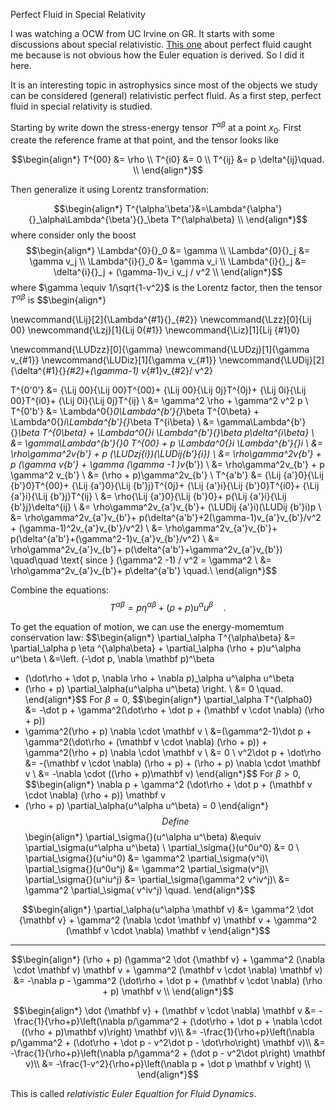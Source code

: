Perfect Fluid in Special Relativity

I was watching a OCW from UC Irvine on GR. It starts with some discussions about special relativistic. [This one](https://www.youtube.com/watch?v=QEr04Q0DWPk&index=5&list=PLqOZ6FD_RQ7ln1ZQPEU9aZQsEj0eyGlT6) about perfect fluid caught me because is not obvious how the Euler equation is derived. So I did it here.

It is an interesting topic in astrophysics since most of the objects we study can be considered (general) relativistic perfect fluid. As a first step, perfect fluid in special relativity is studied.

Starting by write down the stress-energy tensor $T^{\alpha\beta}$ at a point $x_0$. First create the reference frame at that point, and the tensor looks like

$$\begin{align*}
T^{00} &= \rho \\
T^{i0} &= 0 \\
T^{ij} &= p \delta^{ij}\quad. \\
\end{align*}$$

Then generalize it using Lorentz transformation:

$$\begin{align*}
T^{\alpha'\beta'}&=\Lambda^{\alpha'}{}_\alpha\Lambda^{\beta'}{}_\beta T^{\alpha\beta} \\
\end{align*}$$
where consider only the boost
$$\begin{align*}
\Lambda^{0}{}_0 &= \gamma \\
\Lambda^{0}{}_j &= \gamma v_j \\
\Lambda^{i}{}_0 &= \gamma v_i \\
\Lambda^{i}{}_j &= \delta^{i}{}_j + (\gamma-1)v_i v_j / v^2 \\
\end{align*}$$
where $\gamma \equiv 1/\sqrt{1-v^2}$ is the Lorentz factor, then the tensor $T^{\alpha\beta}$ is
$$\begin{align*}

\newcommand{\Lij}[2]{\Lambda^{#1}{}_{#2}}
\newcommand{\Lzz}[0]{Lij 00}
\newcommand{\Lzj}[1]{Lij 0{#1}}
\newcommand{\Liz}[1]{Lij {#1}0}

\newcommand{\LUDzz}[0]{\gamma}
\newcommand{\LUDzj}[1]{\gamma v_{#1}}
\newcommand{\LUDiz}[1]{\gamma v_{#1}}
\newcommand{\LUDij}[2]{\delta^{#1}{}_{#2}+(\gamma-1) v_{#1}v_{#2}/ v^2}

T^{0'0'} &=
  {\Lij 00}{\Lij 00}T^{00}+
  {\Lij 00}{\Lij 0j}T^{0j}+
  {\Lij 0i}{\Lij 00}T^{i0}+
  {\Lij 0i}{\Lij 0j}T^{ij} \\
&=
  \gamma^2 \rho +
  \gamma^2 v^2 p \\
T^{0'b'} &= \Lambda^0{}_0\Lambda^{b'}{}_\beta T^{0\beta} + \Lambda^0{}_i\Lambda^{b'}{}_\beta T^{i\beta} \\
    &= \gamma\Lambda^{b'}{}_\beta T^{0\beta} + \Lambda^0{}_i \Lambda^{b'}{}_\beta p\delta^{i\beta} \\
    &= \gamma\Lambda^{b'}{}_0 T^{00} + p \Lambda^0{}_i \Lambda^{b'}{}_i \\
    &= \rho\gamma^2v_{b'} + p (\LUDzj{i})(\LUDij{b'}{i}) \\
    &= \rho\gamma^2v_{b'} + p (\gamma v_{b'} + \gamma (\gamma -1 )v_{b'}) \\
    &= \rho\gamma^2v_{b'} + p \gamma^2 v_{b'} \\
    &= (\rho + p)\gamma^2v_{b'} \\
T^{a'b'} &=
  {\Lij {a'}0}{\Lij {b'}0}T^{00}+
  {\Lij {a'}0}{\Lij {b'}j}T^{0j}+
  {\Lij {a'}i}{\Lij {b'}0}T^{i0}+
  {\Lij {a'}i}{\Lij {b'}j}T^{ij}
  \\
&=
  \rho{\Lij {a'}0}{\Lij {b'}0}+
  p{\Lij {a'}i}{\Lij {b'}j}\delta^{ij}
  \\
&=
  \rho\gamma^2v_{a'}v_{b'}+
  (\LUDij {a'}i)(\LUDij {b'}i)p
  \\
&=
  \rho\gamma^2v_{a'}v_{b'}+
  p(\delta^{a'b'}+2(\gamma-1)v_{a'}v_{b'}/v^2 + (\gamma-1)^2v_{a'}v_{b'}/v^2)
  \\
&=
  \rho\gamma^2v_{a'}v_{b'}+
  p(\delta^{a'b'}+(\gamma^2-1)v_{a'}v_{b'}/v^2)
  \\
&=
  \rho\gamma^2v_{a'}v_{b'}+
  p(\delta^{a'b'}+\gamma^2v_{a'}v_{b'})
  \quad\quad \text{ since } (\gamma^2 -1) / v^2 = \gamma^2
  \\
&=
  \rho\gamma^2v_{a'}v_{b'}+
  p\delta^{a'b'} \quad.\\
\end{align*}$$

Combine the equations:
$$
T^{\alpha\beta} = p \eta ^{\alpha\beta} + (\rho + p)u^\alpha u^\beta\quad.
$$

To get the equation of motion, we can use the energy-momemtum conservation law:
$$\begin{align*}
\partial_\alpha T^{\alpha\beta}
&=
\partial_\alpha p \eta ^{\alpha\beta} + \partial_\alpha (\rho + p)u^\alpha u^\beta \\
&=\left. (-\dot p, \nabla \mathbf p)^\beta
+ (\dot\rho + \dot p, \nabla \rho + \nabla p)_\alpha u^\alpha u^\beta
+ (\rho + p) \partial_\alpha(u^\alpha u^\beta) \right. \\
&= 0 \quad.
\end{align*}$$
For $\beta=0$,
$$\begin{align*}
\partial_\alpha T^{\alpha0} &=
-\dot p + \gamma^2(\dot\rho + \dot p + (\mathbf v \cdot \nabla) (\rho + p))
+ \gamma^2(\rho + p) \nabla \cdot \mathbf v \\
&=(\gamma^2-1)\dot p + \gamma^2(\dot\rho + (\mathbf v \cdot \nabla) (\rho + p)) + \gamma^2(\rho + p) \nabla \cdot \mathbf v \\
&= 0 \\
v^2\dot p + \dot\rho
&= -(\mathbf v \cdot \nabla) (\rho + p) + (\rho + p) \nabla \cdot \mathbf v \\
&= -\nabla \cdot ((\rho + p)\mathbf v)
\end{align*}$$
For $\beta > 0$,
$$\begin{align*}
\nabla p +
\gamma^2 (\dot\rho + \dot p + (\mathbf v \cdot \nabla) (\rho + p)) \mathbf v
+ (\rho + p) \partial_\alpha(u^\alpha u^\beta) = 0
\end{align*}$$
Define $$\begin{align*}
\partial_\sigma{}(u^\alpha u^\beta) &\equiv \partial_\sigma(u^\alpha u^\beta) \\
\partial_\sigma{}(u^0u^0) &= 0 \\
\partial_\sigma{}(u^iu^0) &= \gamma^2 \partial_\sigma(v^i)\\
\partial_\sigma{}(u^0u^j) &= \gamma^2 \partial_\sigma(v^j)\\
\partial_\sigma{}(u^iu^j) &= \partial_\sigma(\gamma^2 v^iv^j)\\
&= \gamma^2 \partial_\sigma( v^iv^j)
\quad.
\end{align*}$$

$$\begin{align*}
\partial_\alpha(u^\alpha \mathbf v)
&= \gamma^2 \dot {\mathbf v} + \gamma^2 (\nabla \cdot \mathbf v) \mathbf v + \gamma^2 (\mathbf v \cdot \nabla) \mathbf v
\end{align*}$$

---

$$\begin{align*}
(\rho + p) (\gamma^2 \dot {\mathbf v} + \gamma^2 (\nabla \cdot \mathbf v) \mathbf v + \gamma^2 (\mathbf v \cdot \nabla) \mathbf v) &= -\nabla p - \gamma^2 (\dot\rho + \dot p + (\mathbf v \cdot \nabla) (\rho + p) \mathbf v \\
\end{align*}$$

$$\begin{align*}
\dot {\mathbf v}  + (\mathbf v \cdot \nabla) \mathbf v
&= -\frac{1}{\rho+p}\left(\nabla p/\gamma^2  + (\dot\rho + \dot p + \nabla \cdot ((\rho + p)\mathbf v)\right) \mathbf v)\\
&= -\frac{1}{\rho+p}\left(\nabla p/\gamma^2  + (\dot\rho + \dot p - v^2\dot p - \dot\rho\right) \mathbf v)\\
&= -\frac{1}{\rho+p}\left(\nabla p/\gamma^2 + (\dot p - v^2\dot p\right) \mathbf v)\\
&= -\frac{1-v^2}{\rho+p}\left(\nabla p + \dot p \mathbf v \right) \\
\end{align*}$$

This is called _relativistic Euler Equaltion for Fluid Dynamics_.